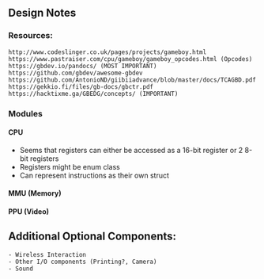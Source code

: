 ## Design Notes
### Resources:
    http://www.codeslinger.co.uk/pages/projects/gameboy.html
    https://www.pastraiser.com/cpu/gameboy/gameboy_opcodes.html (Opcodes)
    https://gbdev.io/pandocs/ (MOST IMPORTANT)
    https://github.com/gbdev/awesome-gbdev
    https://github.com/AntonioND/giibiiadvance/blob/master/docs/TCAGBD.pdf
    https://gekkio.fi/files/gb-docs/gbctr.pdf
    https://hacktixme.ga/GBEDG/concepts/ (IMPORTANT)
### Modules

#### CPU
- Seems that registers can either be accessed as a 16-bit register or 2 8-bit registers
- Registers might be enum class
- Can represent instructions as their own struct
#### MMU (Memory)

#### PPU (Video)


## Additional Optional Components:
    - Wireless Interaction
    - Other I/O components (Printing?, Camera)
    - Sound
